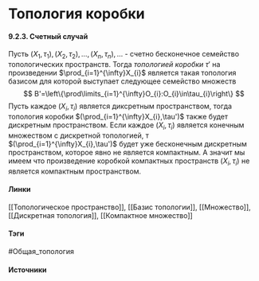 # Топология коробки
#### 9.2.3. Счетный случай
Пусть $(X_{1},\tau_{1}),(X_{2},\tau_{2}),\dots,(X_{n},\tau_{n}),\dots$ - счетно бесконечное семейство топологических пространств. Тогда *топологией коробки* $\tau'$ на произведении $\prod_{i=1}^{\infty}X_{i}$ является такая топология базисом для которой выступает следующее семейство множеств
$$
B'=\left\{\prod\limits_{i=1}^{\infty}O_{i}:O_{i}\in\tau_{i}\right\}
$$
Пусть каждое $(X_{i},\tau_{i})$ является диксретным пространством, тогда топология коробки $(\prod_{i=1}^{\infty}X_{i},\tau')$ также будет дискретным пространством. Если каждое $(X_{i},\tau_{i})$ является конечным множеством с дискретной топологией, т $(\prod_{i=1}^{\infty}X_{i},\tau')$ будет уже бесконечным дискретным пространством, которое явно не является компактным. А значит мы имеем что произведение коробкой компактных пространств $(X_{i},\tau_{i})$ не является компактным пространством.
#### Линки
 [[Топологическое пространство]],
 [[Базис топологии]],
 [[Множество]],
 [[Дискретная топология]],
 [[Компактное множество]]
#### Тэги
 #Общая_топология 
#### Источники
